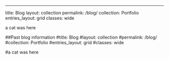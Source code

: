 ---

title: Blog
layout: collection
permalink: /blog/
collection: Portfolio
entries_layout: grid
classes: wide

a cat was here


##Past blog information
#title: Blog
#layout: collection
#permalink: /blog/
#collection: Portfolio
#entries_layout: grid
#classes: wide

#a cat was here

